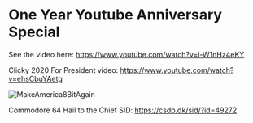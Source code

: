 # One Year Youtube Anniversary Special

See the video here: https://www.youtube.com/watch?v=i-W1nHz4eKY

Clicky 2020 For President video: https://www.youtube.com/watch?v=ehsCbuYAetg

![MakeAmerica8BitAgain](https://github.com/cityxen/)

Commodore 64 Hail to the Chief SID: https://csdb.dk/sid/?id=49272

